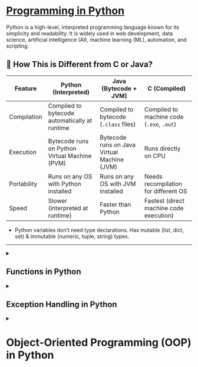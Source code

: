 # [Programming in Python](https://github.com/kvinay7/Programming-in-Python/blob/main/Programming%20in%20Python.docx)
Python is a high-level, interpreted programming language known for its simplicity and readability. It is widely used in web development, data science, artificial intelligence (AI), machine learning (ML), automation, and scripting.

## 🔹 **How This is Different from C or Java?**  
| Feature | Python (Interpreted) | Java (Bytecode + JVM) | C (Compiled) |
|---------|----------------------|----------------------|-------------|
| Compilation | Compiled to bytecode automatically at runtime | Compiled to bytecode (`.class` files) | Compiled to machine code (`.exe`, `.out`) |
| Execution | Bytecode runs on Python Virtual Machine (PVM) | Bytecode runs on Java Virtual Machine (JVM) | Runs directly on CPU |
| Portability | Runs on any OS with Python installed | Runs on any OS with JVM installed | Needs recompilation for different OS |
| Speed | Slower (interpreted at runtime) | Faster than Python | Fastest (direct machine code execution) |
- Python variables don’t need type declarations. Has mutable (list, dict, set) & immutable (numeric, tuple, string) types.
---

<details>
  <summary><h2>Functions in Python</h2></summary>

  A **function** is a reusable block of code that performs a specific task. Python provides **built-in functions** (e.g., `print()`, `len()`, `sum()`) and allows users to create **custom functions**.

### **1️⃣ Defining and Calling Functions**  
#### **🔹 Basic Function**
```python
def greet():
    print("Hello, World!")

greet()  # Output: Hello, World!
```
✅ Use `def` keyword to define a function.  
✅ Call the function using its name followed by `()`.  

---

### **2️⃣ Function Parameters and Arguments**
#### **🔹 Function with Parameters**
```python
def greet(name):
    print(f"Hello, {name}!")

greet("Alice")  # Output: Hello, Alice!
```
✅ Parameters are **placeholders** inside function definitions.  
✅ Arguments are **actual values** passed to the function.  

---

#### **🔹 Default Parameter Values**
```python
def greet(name="Guest"):
    print(f"Hello, {name}!")

greet()        # Output: Hello, Guest!
greet("Bob")   # Output: Hello, Bob!
```
✅ If no argument is provided, the **default value is used**.  

---

#### **🔹 Return Statement**
```python
def add(a, b):
    return a + b

result = add(5, 3)
print(result)  # Output: 8
```
✅ **`return`** sends a result back to the caller.  
✅ Functions without `return` return `None` by default.  

---

### **3️⃣ Types of Function Arguments**
Python allows **different types of arguments** for flexibility.  

#### **🔹 1. Positional Arguments**  
Values are assigned based on their **position**.  
```python
def describe_pet(name, species):
    print(f"{name} is a {species}")

describe_pet("Buddy", "dog")  # Output: Buddy is a dog
```

---

#### **🔹 2. Keyword Arguments**
Arguments are passed using **key=value** pairs.  
```python
describe_pet(species="cat", name="Whiskers")  
# Output: Whiskers is a cat
```
✅ Order **does not matter** in keyword arguments.  

---

#### **🔹 3. Arbitrary Arguments (`*args`)**
Used when the number of arguments is **unknown**.  
```python
def sum_numbers(*numbers):
    return sum(numbers)

print(sum_numbers(1, 2, 3, 4))  # Output: 10
```
✅ `*args` collects **multiple arguments** into a **tuple**.  

---

#### **🔹 4. Arbitrary Keyword Arguments (`**kwargs`)**
Used when the number of **keyword arguments** is **unknown**.  
```python
def display_info(**info):
    for key, value in info.items():
        print(f"{key}: {value}")

display_info(name="Alice", age=25, city="New York")
```
✅ `**kwargs` collects multiple **keyword arguments** into a **dictionary**.  

---

### **4️⃣ Lambda (Anonymous) Functions**
Lambda functions are **one-liner** functions used for **small operations**.  

```python
# Regular Function
def square(x):
    return x * x

# Lambda Function
square = lambda x: x * x

print(square(5))  # Output: 25
```
✅ **No `def`, just `lambda parameters: expression`**.  
✅ Used in **sorting, filtering, and functional programming**.  

---

### **5️⃣ Higher-Order Functions**
Functions that take **other functions as arguments**.

#### **🔹 `map()` – Apply Function to Each Item**
```python
numbers = [1, 2, 3, 4]
squared = list(map(lambda x: x * x, numbers))
print(squared)  # Output: [1, 4, 9, 16]
```
✅ `map()` applies a function to **each element** of a sequence.  

---

#### **🔹 `filter()` – Filter Elements Based on Condition**
```python
numbers = [1, 2, 3, 4, 5, 6]
even_numbers = list(filter(lambda x: x % 2 == 0, numbers))
print(even_numbers)  # Output: [2, 4, 6]
```
✅ `filter()` keeps only the **True** values.  

---

### **6️⃣ Nested & Recursive Functions**
#### **🔹 Nested Functions**
A function inside another function.  
```python
def outer():
    def inner():
        print("Hello from inner function!")
    inner()

outer()
```
✅ **Inner function** can only be called inside **outer function**.  

---

#### **🔹 Recursive Functions**
A function **calls itself** for problems like factorial, Fibonacci, etc.  
```python
def factorial(n):
    if n == 1:
        return 1
    return n * factorial(n - 1)

print(factorial(5))  # Output: 120
```
✅ Recursion helps in **divide-and-conquer problems**.  

---

### **7️⃣ Function Decorators (Advanced)**
Decorators modify function behavior **without changing the function itself**.

```python
def decorator(func):
    def wrapper():
        print("Before function call")
        func()
        print("After function call")
    return wrapper

@decorator
def say_hello():
    print("Hello!")

say_hello()
```
✅ `@decorator` is **syntactic sugar** for `say_hello = decorator(say_hello)`.  

---
</details>

<details>
  <summary><h2>Exception Handling in Python</h2></summary>

### **1️⃣ What is Exception Handling?**
Exception handling in Python allows us to **gracefully handle errors** instead of abruptly stopping the program. This is done using `try-except` blocks.

### **2️⃣ Basic `try-except` Example**
```python
try:
    x = 5 / 0  # Division by zero
except ZeroDivisionError:
    print("Cannot divide by zero!")
```
✅ **`try` block** contains the code that may raise an exception.  
✅ **`except` block** handles the error gracefully.  

**🔹 Output:**  
```
Cannot divide by zero!
```

---

### **3️⃣ Handling Multiple Exceptions**
```python
try:
    num = int(input("Enter a number: "))
    result = 10 / num
except ZeroDivisionError:
    print("You cannot divide by zero!")
except ValueError:
    print("Invalid input! Please enter a number.")
```
✅ Multiple `except` blocks can handle **different types of exceptions**.

---

### **4️⃣ Catching Multiple Exceptions in One Block**
```python
try:
    x = int("abc")  # Causes ValueError
except (ValueError, TypeError) as e:
    print(f"An error occurred: {e}")
```
✅ Use a tuple `(Error1, Error2)` to catch **multiple exceptions in one block**.

---

### **5️⃣ Using `else` Block (Runs if No Exception Occurs)**
```python
try:
    num = int(input("Enter a number: "))
    result = 10 / num
except ZeroDivisionError:
    print("You cannot divide by zero!")
else:
    print(f"Result: {result}")  # Runs if no error occurs
```
✅ The `else` block **executes only if no exception occurs**.

---

### **6️⃣ Using `finally` Block (Always Executes)**
```python
try:
    file = open("test.txt", "r")
    content = file.read()
except FileNotFoundError:
    print("File not found!")
finally:
    print("Execution completed!")  # Always runs
```
✅ The `finally` block **always executes** (even if an exception occurs).  
✅ Used for **cleanup operations** like closing files.

---

### **7️⃣ Raising Custom Exceptions (`raise`)**
```python
def check_age(age):
    if age < 18:
        raise ValueError("Age must be 18 or above")
    print("You are eligible.")

try:
    check_age(16)
except ValueError as e:
    print(e)
```
✅ **`raise`** is used to **manually trigger an exception**.

---

### **8️⃣ Creating Custom Exceptions**
```python
class MyException(Exception):
    pass  # Custom exception class

try:
    raise MyException("Something went wrong!")
except MyException as e:
    print(e)
```
✅ You can **define your own exception classes** by inheriting from `Exception`.

---
</details>

<details>
  <summary><h1>Object-Oriented Programming (OOP) in Python</h1></summary>

**Object-Oriented Programming (OOP)** is a programming paradigm that models real-world entities using **classes** and **objects**. Python supports OOP with key principles like **Encapsulation, Inheritance, Polymorphism, and Abstraction**.

---

## **1️⃣ Classes & Objects in Python** 

```python
# Defining a Class
class Car:
    def __init__(self, brand, model):
        self.brand = brand
        self.model = model

    def display_info(self):
        print(f"Car: {self.brand} {self.model}")

# Creating Objects
car1 = Car("Toyota", "Corolla")
car2 = Car("Honda", "Civic")

# Accessing Methods
car1.display_info()  # Output: Car: Toyota Corolla
car2.display_info()  # Output: Car: Honda Civic
```

✅ **`__init__`** is the **constructor** that initializes object attributes.  
✅ **`self`** represents the instance of the class.  

---

## **2️⃣ OOP Pillars in Python**

### **🔹 1. Encapsulation (Data Hiding)**
- Protects data using **private variables** (`__variable`).

```python
class BankAccount:
    def __init__(self, balance):
        self.__balance = balance  # Private variable

    def deposit(self, amount):
        self.__balance += amount

    def get_balance(self):
        return self.__balance

account = BankAccount(1000)
account.deposit(500)
print(account.get_balance())  # Output: 1500
# print(account.__balance)  # Error: Cannot access private variable
```
✅ Use `__variable` to **hide** attributes.  
✅ Provide **getter/setter** methods for controlled access.  

---

### **🔹 2. Inheritance (Code Reusability)**
- A class can **inherit** attributes & methods from another class.

```python
class Animal:
    def speak(self):
        print("Animal speaks")

class Dog(Animal):  # Dog inherits Animal
    def speak(self):
        print("Dog barks")

dog = Dog()
dog.speak()  # Output: Dog barks
```
✅ **Child class (`Dog`) inherits from Parent class (`Animal`)**.  
✅ **Method Overriding** allows modifying behavior.  

---

### **🔹 3. Polymorphism (Multiple Forms)**
- **Method Overriding:** Redefining a method in a child class.

```python
class Bird:
    def sound(self):
        print("Chirping")

class Parrot(Bird):
    def sound(self):
        print("Parrot is talking")

obj = Parrot()
obj.sound()  # Output: Parrot is talking
```

- **Method Overloading** is **not directly supported** but can be simulated using **default arguments**.

```python
class Math:
    def add(self, a, b, c=0):
        return a + b + c

m = Math()
print(m.add(2, 3))       # Output: 5
print(m.add(2, 3, 4))    # Output: 9
```

✅ **Same method name but different behaviors**.  

---

### **🔹 4. Abstraction (Hiding Implementation)**
- Achieved using **abstract classes** (`ABC` module).

```python
from abc import ABC, abstractmethod

class Vehicle(ABC):  # Abstract Class
    @abstractmethod
    def start(self):
        pass  # Abstract Method

class Car(Vehicle):
    def start(self):
        print("Car is starting")

c = Car()
c.start()  # Output: Car is starting
```
✅ **Hides implementation details** and **enforces method implementation** in child classes.  

---

## **3️⃣ Special OOP Features in Python**
### **🔹 1. `super()` - Call Parent Class Constructor**
```python
class Parent:
    def __init__(self):
        print("Parent Constructor")

class Child(Parent):
    def __init__(self):
        super().__init__()  # Calls Parent Constructor
        print("Child Constructor")

c = Child()
# Output:
# Parent Constructor
# Child Constructor
```

---

### **🔹 2. Operator Overloading (`__add__`, `__str__`)**
- Allows **customizing built-in operators** for objects.

```python
class Book:
    def __init__(self, pages):
        self.pages = pages

    def __add__(self, other):
        return self.pages + other.pages  # Overload + operator

book1 = Book(300)
book2 = Book(200)

print(book1 + book2)  # Output: 500
```

---

### **🔹 3. Multiple Inheritance**
- A class can inherit from **multiple parent classes**.

```python
class A:
    def show(self):
        print("Class A")

class B:
    def display(self):
        print("Class B")

class C(A, B):
    pass

obj = C()
obj.show()     # Output: Class A
obj.display()  # Output: Class B
```

✅ Supports multiple inheritance but can lead to **complexity** (use wisely).  

---
</details>

